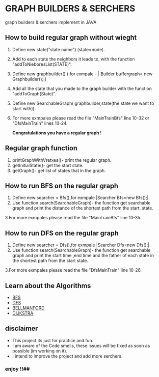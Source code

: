 # GRAPH BUILDERS & SERCHERS

graph builders & serchers implement in JAVA

## How to build regular graph without wieght
1. Define new state("state name") (state=node).
2. Add to each state the neighbors it leads to, with the function "addToNieboresList(STATE)".
3. Define new graphbuilder() ( for exmpale - | Builder buffergraph= new Graphbuilder();|)
4. Add all the state that you made to the graph builder with the function "addToGraph(State)".
5. Define new SearchableGraph( graphbuilder,state(the state we want to start with)).
6. For more exmpales please read the file "MainTrainBfs" line 10-32 or "DfsMainTrain" lines 10-24.

   **Congratulations you have a regular graph !**


## Regular graph function 
1. printGraphWithVretxes()- print the regular graph.
2. getInitialState()- get the start state.
3.  getGraph()- get list of states that in the graph.

## How to run BFS on the  regular graph
1. Define new searcher = Bfs(),for exmpale |Searcher Bfs=new Bfs();|.
2. Use function search(SearchableGraph)- the function get searchable graph and print the distance of the shortest path from the start. state.

3.For more exmpales please read the file "MainTrainBfs" line 10-35.

## How to run DFS on the  regular graph
1. Define new searcher = Dfs(),for exmpale |Searcher Dfs=new Dfs();|.
2. Use function search(SearchableGraph)- the function get searchable graph and print the start time ,end time and the father of each state in the shortest path from the start state.

3.For more exmpales please read the file "DfsMainTrain" line 10-26.


## Learn about the Algorithms

* [BFS](https://en.wikipedia.org/wiki/Breadth-first_search) 
* [DFS](https://en.wikipedia.org/wiki/Depth-first_search) 
* [BELLMANFORD](https://en.wikipedia.org/wiki/Bellman%E2%80%93Ford_algorithm) 
* [DIJKSTRA](https://en.wikipedia.org/wiki/Dijkstra%27s_algorithm) 


## disclaimer

* This project its just for practice and fun.
* I am aware of the Code smells, these issues will be fixed as soon as possible (im working on it).
* I intend to improve the project and add more serchers.

 ### enjoy !!##
